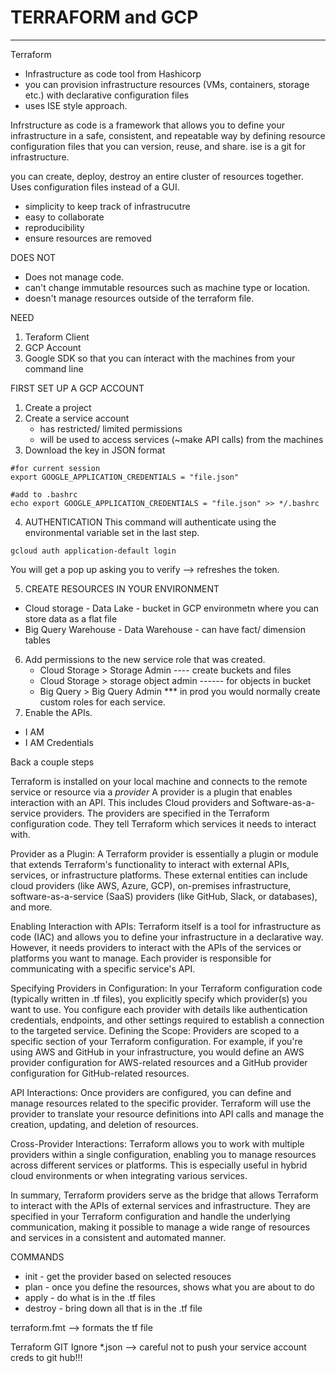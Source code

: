 # TERRAFORM and GCP 
<hr>


Terraform 
- Infrastructure as code tool from Hashicorp
- you can provision infrastructure resources (VMs, containers, storage etc.) with declarative configuration files
- uses ISE style approach.

Infrstructure as code is a framework that allows you to define your infrastructure in a safe, consistent, and repeatable way by defining resource configuration files that you can version, reuse, and share. ise is a git for infrastructure. 

you can create, deploy, destroy an entire cluster of resources together. Uses configuration files instead of a GUI. 

- simplicity to keep track of infrastrucutre
- easy to collaborate
- reproducibility
- ensure resources are removed

DOES NOT 
- Does not manage code.
- can't change immutable resources such as machine type or location.
- doesn't manage resources outside of the terraform file.

NEED 
1. Teraform Client
2. GCP Account
3. Google SDK so that you can interact with the machines from your command line
   
FIRST SET UP A GCP ACCOUNT  
1. Create a project
2. Create a service account
   - has restricted/ limited permissions
   - will be used to access services (~make API calls) from the machines
3. Download the key in JSON format
```cli
#for current session
export GOOGLE_APPLICATION_CREDENTIALS = "file.json"

#add to .bashrc
echo export GOOGLE_APPLICATION_CREDENTIALS = "file.json" >> */.bashrc 
```
4. AUTHENTICATION
This command will authenticate using the environmental variable set in the last step. 
``` cli
gcloud auth application-default login
```
You will get a pop up asking you to verify --> refreshes the token. 

5. CREATE RESOURCES IN YOUR ENVIRONMENT
- Cloud storage - Data Lake - bucket in GCP environmetn where you can store data as a flat file
- Big Query Warehouse - Data Warehouse - can have fact/ dimension tables 

6. Add permissions to the new service role that was created.
   - Cloud Storage > Storage Admin  ---- create buckets and files
   - Cloud Storage > storage object admin ------ for objects in bucket
   - Big Query > Big Query Admin
*** in prod you would normally create custom roles for each service.
7. Enable the APIs.
- I AM
- I AM Credentials      

Back a couple steps 




Terraform is installed on your local machine and connects to the remote service or resource via a *provider* A provider is a plugin that enables interaction with an API. This includes Cloud providers and Software-as-a-service providers. The providers are specified in the Terraform configuration code. They tell Terraform which services it needs to interact with.

Provider as a Plugin: A Terraform provider is essentially a plugin or module that extends Terraform's functionality to interact with external APIs, services, or infrastructure platforms. These external entities can include cloud providers (like AWS, Azure, GCP), on-premises infrastructure, software-as-a-service (SaaS) providers (like GitHub, Slack, or databases), and more.

Enabling Interaction with APIs: Terraform itself is a tool for infrastructure as code (IAC) and allows you to define your infrastructure in a declarative way. However, it needs providers to interact with the APIs of the services or platforms you want to manage. Each provider is responsible for communicating with a specific service's API.

Specifying Providers in Configuration: In your Terraform configuration code (typically written in .tf files), you explicitly specify which provider(s) you want to use. You configure each provider with details like authentication credentials, endpoints, and other settings required to establish a connection to the targeted service.
Defining the Scope: Providers are scoped to a specific section of your Terraform configuration. For example, if you're using AWS and GitHub in your infrastructure, you would define an AWS provider configuration for AWS-related resources and a GitHub provider configuration for GitHub-related resources.

API Interactions: Once providers are configured, you can define and manage resources related to the specific provider. Terraform will use the provider to translate your resource definitions into API calls and manage the creation, updating, and deletion of resources.

Cross-Provider Interactions: Terraform allows you to work with multiple providers within a single configuration, enabling you to manage resources across different services or platforms. This is especially useful in hybrid cloud environments or when integrating various services.

In summary, Terraform providers serve as the bridge that allows Terraform to interact with the APIs of external services and infrastructure. They are specified in your Terraform configuration and handle the underlying communication, making it possible to manage a wide range of resources and services in a consistent and automated manner.

COMMANDS 
- init - get the provider based on selected resouces
- plan - once you define the resources, shows what you are about to do
- apply - do what is in the .tf files
- destroy - bring down all that is in the .tf file

terraform.fmt --> formats the tf file 

Terraform GIT Ignore *.json --> careful not to push your service account creds to git hub!!!




